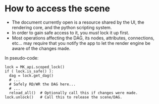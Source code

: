 # How to access the scene

- The document currently open is a resource shared by the UI, the
  rendering core, and the python scripting system.
- In order to gain safe access to it, you _must_ lock it up first.
- Most operations affecting the DAG, its nodes, attributes,
  connections, etc... may require that you notify the app to let
  the render engine be aware of the changes made.

In pseudo-code:

```
lock = MK_api.scoped_lock()
if ( lock.is_safe() ):
  dag = lock.get_dag()
  # ...
  # Safely RD/WR the DAG here...
  # ...
  reload_all()  # Optionally call this if changes were made.
lock.unlock()   # Call this to release the scene/DAG.
```
